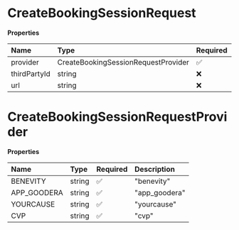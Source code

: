 # CreateBookingSessionRequest

**Properties**

| Name         | Type                                | Required | Description |
| :----------- | :---------------------------------- | :------- | :---------- |
| provider     | CreateBookingSessionRequestProvider | ✅       |             |
| thirdPartyId | string                              | ❌       |             |
| url          | string                              | ❌       |             |

# CreateBookingSessionRequestProvider

**Properties**

| Name        | Type   | Required | Description   |
| :---------- | :----- | :------- | :------------ |
| BENEVITY    | string | ✅       | "benevity"    |
| APP_GOODERA | string | ✅       | "app_goodera" |
| YOURCAUSE   | string | ✅       | "yourcause"   |
| CVP         | string | ✅       | "cvp"         |

<!-- This file was generated by liblab | https://liblab.com/ -->
